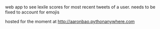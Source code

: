 web app to see lexile scores for most recent tweets of a user. needs to be fixed to account for emojis

hosted for the moment at http://aaronbao.pythonanywhere.com
